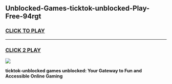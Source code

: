 
## Unblocked-Games-ticktok-unblocked-Play-Free-94rgt
<h3>
<a href="https://premium76.site?title=ticktok-unblocked&ref=20M">CLICK TO PLAY</a></h3>
<hr>

<h3>
<a href="https://premium76.site?title=ticktok-unblocked&ref=20M">CLICK 2 PLAY</a>
  
</h3>

<a href="https://premium76.site?title=ticktok-unblocked&ref=19M"><img src="https://clearcache.store/games.png"></a>


**ticktok-unblocked games unblocked: Your Gateway to Fun and Accessible Online Gaming**
